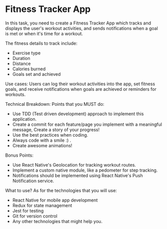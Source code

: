 
# Fitness Tracker App

In this task, you need to create a Fitness Tracker App which tracks and displays the user's workout activities, and sends notifications when a goal is met or when it's time for a workout.

The fitness details to track include:

-   Exercise type
-   Duration
-   Distance
-   Calories burned
-   Goals set and achieved

Use cases: Users can log their workout activities into the app, set fitness goals, and receive notifications when goals are achieved or reminders for workouts.

Technical Breakdown: Points that you MUST do:

-   Use TDD (Test driven development) approach to implement this application.
-   Create a commit for each feature/page you implement with a meaningful message, Create a story of your progress!
-   Use the best practices when coding.
-   Always code with a smile :) .
-   Create awesome animations!

Bonus Points:

-   Use React Native's Geolocation for tracking workout routes.
-   Implement a custom native module, like a pedometer for step tracking.
-   Notifications should be implemented using React Native's Push Notification service.

What to use? As for the technologies that you will use:

-   React Native for mobile app development
-   Redux for state management
-   Jest for testing
-   Git for version control
-   Any other technologies that might help you.